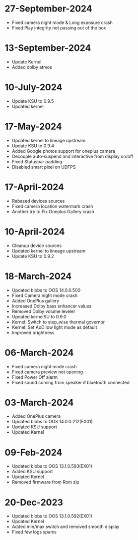 # 27-September-2024
- Fixed camera night mode & Long exposure crash
- Fixed Play integrity not passing out of the box

# 13-September-2024
- Update Kernel
- Added dolby atmos

# 10-July-2024
- Update KSU to 0.9.5
- Updated kernel

# 17-May-2024
- Updated kernel to lineage upstream
- Update KSU to 0.9.4
- Added Google photos support for oneplus camera
- Decouple auto-suspend and interactive from display on/off
- Fixed Statusbar padding
- Disabled smart pixel on UDFPS

# 17-April-2024
- Rebased devices sources
- Fixed camera location watermark crash
- Another try to Fix Oneplus Gallery crash

# 10-April-2024
- Cleanup device sources
- Updated kernel to lineage upstream
- Update KSU to 0.9.2

# 18-March-2024
- Updated blobs to OOS 14.0.0.500
- Fixed Camera night mode crash
- Added OnePlus gallery
- Increased Dolby bass enhancer values
- Removed Dolby volume leveler
- Updated kernelSU to 0.9.0
- Kernel: Switch to step_wise thermal governor
- Kernel: Set AoD low light mode as default
- Improved brightness

# 06-March-2024

- Fixed camera night mode crash
- Fixed camera preview not opening
- Fixed Power Off alarm
- Fixed sound coming from speaker if bluetooth connected

# 03-March-2024

- Added OnePlus camera
- Updated blobs to OOS 14.0.0.212(EX01)
- Updated KSU support
- Updated Kernel

# 09-Feb-2024

- Updated blobs to OOS 13.1.0.593(EX01)
- Added KSU support
- Updated Kernel
- Removed firmware from Rom zip
 
# 20-Dec-2023

- Updated blobs to OOS 13.1.0.592(EX01)
- Updated Kernel
- Added min/max switch and removed smooth display
- Fixed few logs spams

